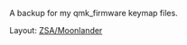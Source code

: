 A backup for my qmk_firmware keymap files.

Layout: [ZSA/Moonlander](https://configure.zsa.io/moonlander/layouts/GMNej/latest/0)
